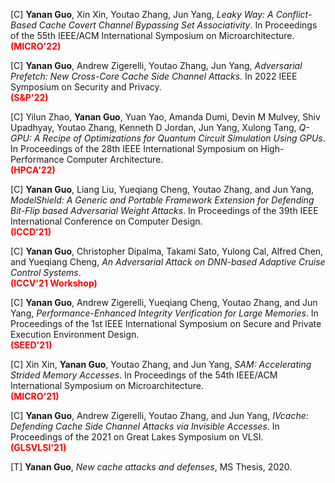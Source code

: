 [C] **Yanan Guo**, Xin Xin, Youtao Zhang, Jun Yang, *Leaky Way: A Conflict-Based Cache Covert Channel Bypassing Set Associativity*. In Proceedings of the 55th IEEE/ACM International Symposium on Microarchitecture. [<i class="far fa-file-pdf"></i>](/files/micro22.pdf)  
**<span style="color:red">(MICRO'22)</span>**

[C] **Yanan Guo**, Andrew Zigerelli, Youtao Zhang, Jun Yang, *Adversarial Prefetch: New Cross-Core Cache Side Channel Attacks*. In 2022 IEEE Symposium on Security and Privacy. [<i class="far fa-file-pdf"></i>](/files/oakland22.pdf)  
**<span style="color:red">(S&P'22)</span>**

[C] Yilun Zhao, **Yanan Guo**, Yuan Yao, Amanda Dumi, Devin M Mulvey, Shiv Upadhyay, Youtao Zhang, Kenneth D Jordan, Jun Yang, Xulong Tang, *Q-GPU: A Recipe of Optimizations for Quantum Circuit Simulation Using GPUs*. In Proceedings of the 28th IEEE International Symposium on High-Performance Computer Architecture. [<i class="far fa-file-pdf"></i>](/files/hpca22.pdf)  
**<span style="color:red">(HPCA'22)</span>**

[C] **Yanan Guo**, Liang Liu, Yueqiang Cheng, Youtao Zhang, and Jun Yang, *ModelShield: A Generic and Portable Framework Extension for Defending Bit-Flip based Adversarial Weight Attacks*. In Proceedings of the 39th IEEE International Conference on Computer Design. [<i class="far fa-file-pdf"></i>](/files/iccd21.pdf)  
**<span style="color:red">(ICCD'21)</span>**

[C] **Yanan Guo**, Christopher Dipalma, Takami Sato, Yulong Cal, Alfred Chen, and Yueqiang Cheng, *An Adversarial Attack on DNN-based Adaptive Cruise Control Systems*. [<i class="far fa-file-pdf"></i>](/files/iccv21.pdf) [<i class="fas fa-link"></i>](https://sites.google.com/view/acc-adv)  
**<span style="color:red">(ICCV'21 Workshop)</span>**

[C] **Yanan Guo**, Andrew Zigerelli, Yueqiang Cheng, Youtao Zhang, and Jun Yang, *Performance-Enhanced Integrity Verification for Large Memories*. In Proceedings of the 1st IEEE International Symposium on Secure and Private Execution Environment Design. [<i class="far fa-file-pdf"></i>](/files/seed21.pdf)  
**<span style="color:red">(SEED'21)</span>**

[C] Xin Xin, **Yanan Guo**, Youtao Zhang, and Jun Yang, *SAM: Accelerating Strided Memory Accesses*. In Proceedings of the 54th IEEE/ACM International Symposium on Microarchitecture. [<i class="far fa-file-pdf"></i>](/files/micro21.pdf)  
**<span style="color:red">(MICRO'21)</span>**

[C] **Yanan Guo**, Andrew Zigerelli, Youtao Zhang, and Jun Yang, *IVcache: Defending Cache Side Channel Attacks via Invisible Accesses*. In Proceedings of the 2021 on Great Lakes Symposium on VLSI. [<i class="far fa-file-pdf"></i>](/files/glsvlsi.pdf)  
**<span style="color:red">(GLSVLSI'21)</span>**

[T] **Yanan Guo**, *New cache attacks and defenses*, MS Thesis, 2020. [<i class="far fa-file-pdf"></i>](/files/thesis_20.pdf)


